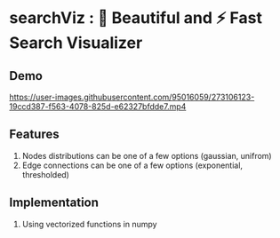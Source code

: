 # searchViz : 🌹 Beautiful and ⚡️ Fast Search Visualizer

## Demo
https://user-images.githubusercontent.com/95016059/273106123-19ccd387-f563-4078-825d-e62327bfdde7.mp4

## Features

1. Nodes distributions can be one of a few options (gaussian, unifrom)
2. Edge connections can be one of a few options (exponential, thresholded)

## Implementation

1. Using vectorized functions in numpy

